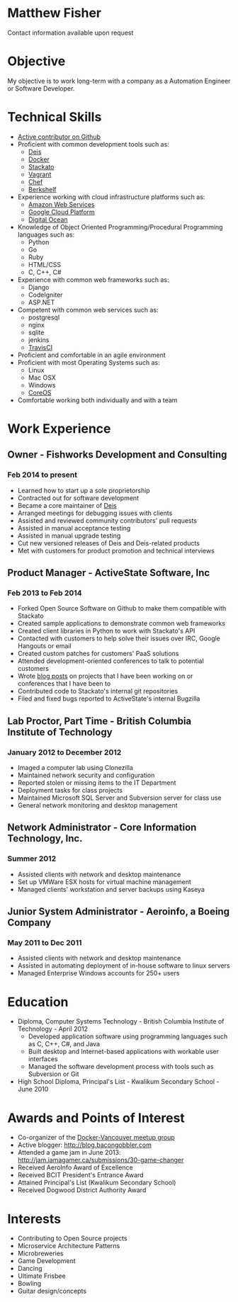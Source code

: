 Matthew Fisher
==============

Contact information available upon request

# Objective

My objective is to work long-term with a company as a Automation Engineer or Software Developer.

# Technical Skills

* [Active contributor on Github](http://github.com/bacongobbler)
* Proficient with common development tools such as:
    * [Deis](http://deis.io)
    * [Docker](http://www.docker.io/)
    * [Stackato](http://www.activestate.com/stackato)
    * [Vagrant](http://www.vagrantup.com/)
    * [Chef](http://www.opscode.com/)
    * [Berkshelf](http://berkshelf.com/)
* Experience working with cloud infrastructure platforms such as:
    * [Amazon Web Services](http://aws.amazon.com/)
    * [Google Cloud Platform](https://cloud.google.com/)
    * [Digital Ocean](https://www.digitalocean.com/)
* Knowledge of Object Oriented Programming/Procedural Programming languages such as:
    * Python
    * Go
    * Ruby
    * HTML/CSS
    * C, C++, C#
* Experience with common web frameworks such as:
    * Django
    * CodeIgniter
    * ASP.NET
* Competent with common web services such as:
    * postgresql
    * nginx
    * sqlite
    * jenkins
    * [TravisCI](https://travis-ci.org/)
* Proficient and comfortable in an agile environment
* Proficient with most Operating Systems such as:
    * Linux
    * Mac OSX
    * Windows
    * [CoreOS](https://coreos.com)
* Comfortable working both individually and with a team

# Work Experience

## Owner - Fishworks Development and Consulting
### Feb 2014 to present

* Learned how to start up a sole proprietorship
* Contracted out for software development
* Became a core maintainer of [Deis](http://deis.io/)
* Arranged meetings for debugging issues with clients
* Assisted and reviewed community contributors' pull requests
* Assisted in manual acceptance testing
* Assisted in manual upgrade testing
* Cut new versioned releases of Deis and Deis-related products
* Met with customers for product promotion and technical interviews

## Product Manager - ActiveState Software, Inc
### Feb 2013 to Feb 2014

* Forked Open Source Software on Github to make them compatible with Stackato
* Created sample applications to demonstrate common web frameworks
* Created client libraries in Python to work with Stackato's API
* Contacted with customers to help solve their issues over IRC, Google Hangouts or email
* Created custom patches for customers' PaaS solutions
* Attended development-oriented conferences to talk to potential customers
* Wrote [blog posts](http://www.activestate.com/blog/authors/matthewf) on projects that I have been working on or conferences that I have been to
* Contributed code to Stackato's internal git repositories
* Filed and fixed bugs reported to ActiveState's internal Bugzilla

## Lab Proctor, Part Time - British Columbia Institute of Technology
### January 2012 to December 2012

* Imaged a computer lab using Clonezilla
* Maintained network security and configuration
* Reported stolen or missing items to the IT Department
* Deployment tasks for class projects
* Maintained Microsoft SQL Server and Subversion server for class use
* General network monitoring and desktop management

## Network Administrator - Core Information Technology, Inc.
### Summer 2012

* Assisted clients with network and desktop maintenance
* Set up VMWare ESX hosts for virtual machine management
* Managed clients' workstation and server backups using Kaseya

## Junior System Administrator - Aeroinfo, a Boeing Company
### May 2011 to Dec 2011

* Assisted clients with network and desktop maintenance
* Assisted in automating deployment of in-house software to linux servers
* Managed Enterprise Windows accounts for 250+ users

# Education

* Diploma, Computer Systems Technology - British Columbia Institute of Technology - April 2012
    * Developed application software using programming languages such as C, C++, C#, and Java
    * Built desktop and Internet-based applications with workable user interfaces
    * Managed the software development process with tools such as Subversion or Git
* High School Diploma, Principal's List - Kwalikum Secondary School - June 2010

# Awards and Points of Interest

* Co-organizer of the [Docker-Vancouver meetup group](http://www.meetup.com/Docker-vancouver/)
* Active blogger: http://blog.bacongobbler.com
* Attended a game jam in June 2013: http://jam.iamagamer.ca/submissions/30-game-changer
* Received AeroInfo Award of Excellence
* Received BCIT President's Entrance Award
* Attained Principal's List (Kwalikum Secondary School)
* Received Dogwood District Authority Award

# Interests

* Contributing to Open Source projects
* Microservice Architecture Patterns
* Microbreweries
* Game Development
* Dancing
* Ultimate Frisbee
* Bowling
* Guitar design/concepts
